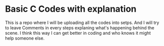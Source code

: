 
# Basic C Codes with explanation

This is a repo where I will be uploading all the codes into setps. And I will try to leave Comments in every steps explaning what's happening behind the scene.
I think this way I can get better in coding and who knows it might help someone else.
